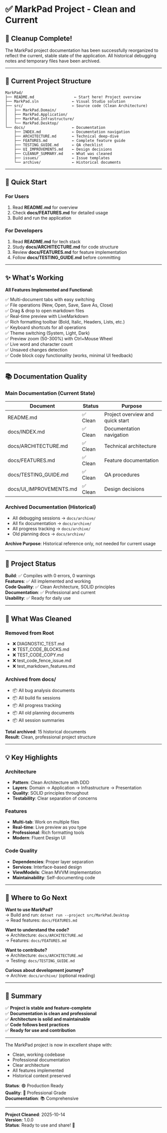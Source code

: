 # ✅ MarkPad Project - Clean and Current

## 🎉 Cleanup Complete!

The MarkPad project documentation has been successfully reorganized to reflect the current, stable state of the application. All historical debugging notes and temporary files have been archived.

---

## 📂 Current Project Structure

```
MarkPad/
├── README.md                  ← Start here! Project overview
├── MarkPad.sln               ← Visual Studio solution
├── src/                      ← Source code (Clean Architecture)
│   ├── MarkPad.Domain/
│   ├── MarkPad.Application/
│   ├── MarkPad.Infrastructure/
│   └── MarkPad.Desktop/
└── docs/                     ← Documentation
    ├── INDEX.md              ← Documentation navigation
    ├── ARCHITECTURE.md       ← Technical deep-dive
    ├── FEATURES.md           ← Complete feature guide
    ├── TESTING_GUIDE.md      ← QA checklist
    ├── UI_IMPROVEMENTS.md    ← Design decisions
    ├── CLEANUP_SUMMARY.md    ← What was cleaned
    ├── issues/               ← Issue templates
    └── archive/              ← Historical documents
```

---

## 🚀 Quick Start

### For Users
1. Read **README.md** for overview
2. Check **docs/FEATURES.md** for detailed usage
3. Build and run the application

### For Developers  
1. Read **README.md** for tech stack
2. Study **docs/ARCHITECTURE.md** for code structure
3. Review **docs/FEATURES.md** for feature implementation
4. Follow **docs/TESTING_GUIDE.md** before committing

---

## ✨ What's Working

**All Features Implemented and Functional:**

✅ Multi-document tabs with easy switching  
✅ File operations (New, Open, Save, Save As, Close)  
✅ Drag & drop to open markdown files  
✅ Real-time preview with LiveMarkdown  
✅ Rich formatting toolbar (Bold, Italic, Headers, Lists, etc.)  
✅ Keyboard shortcuts for all operations  
✅ Theme switching (System, Light, Dark)  
✅ Preview zoom (50-300%) with Ctrl+Mouse Wheel  
✅ Live word and character count  
✅ Unsaved changes detection  
✅ Code block copy functionality (works, minimal UI feedback)  

---

## 📚 Documentation Quality

### Main Documentation (Current State)
| Document | Status | Purpose |
|----------|--------|---------|
| README.md | ✅ Clean | Project overview and quick start |
| docs/INDEX.md | ✅ Clean | Documentation navigation |
| docs/ARCHITECTURE.md | ✅ Clean | Technical architecture |
| docs/FEATURES.md | ✅ Clean | Feature documentation |
| docs/TESTING_GUIDE.md | ✅ Clean | QA procedures |
| docs/UI_IMPROVEMENTS.md | ✅ Clean | Design decisions |

### Archived Documentation (Historical)
- All debugging sessions → `docs/archive/`
- All fix documentation → `docs/archive/`
- All progress tracking → `docs/archive/`
- Old planning docs → `docs/archive/`

**Archive Purpose**: Historical reference only, not needed for current usage

---

## 🎯 Project Status

**Build**: ✅ Compiles with 0 errors, 0 warnings  
**Features**: ✅ All implemented and working  
**Code Quality**: ✅ Clean Architecture, SOLID principles  
**Documentation**: ✅ Professional and current  
**Usability**: ✅ Ready for daily use  

---

## 🧹 What Was Cleaned

### Removed from Root
- ❌ DIAGNOSTIC_TEST.md
- ❌ TEST_CODE_BLOCKS.md
- ❌ TEST_CODE_COPY.md
- ❌ test_code_fence_issue.md
- ❌ test_markdown_features.md

### Archived from docs/
- 📦 All bug analysis documents
- 📦 All build fix sessions
- 📦 All progress tracking
- 📦 All old planning documents
- 📦 All session summaries

**Total archived**: 15 historical documents  
**Result**: Clean, professional project structure

---

## 💡 Key Highlights

### Architecture
- **Pattern**: Clean Architecture with DDD
- **Layers**: Domain → Application → Infrastructure → Presentation
- **Quality**: SOLID principles throughout
- **Testability**: Clear separation of concerns

### Features
- **Multi-tab**: Work on multiple files
- **Real-time**: Live preview as you type
- **Professional**: Rich formatting tools
- **Modern**: Fluent Design UI

### Code Quality
- **Dependencies**: Proper layer separation
- **Services**: Interface-based design
- **ViewModels**: Clean MVVM implementation
- **Maintainability**: Self-documenting code

---

## 📖 Where to Go Next

**Want to use MarkPad?**  
→ Build and run: `dotnet run --project src/MarkPad.Desktop`  
→ Read features: `docs/FEATURES.md`

**Want to understand the code?**  
→ Architecture: `docs/ARCHITECTURE.md`  
→ Features: `docs/FEATURES.md`

**Want to contribute?**  
→ Architecture: `docs/ARCHITECTURE.md`  
→ Testing: `docs/TESTING_GUIDE.md`

**Curious about development journey?**  
→ Archive: `docs/archive/` (optional reading)

---

## 🎊 Summary

✅ **Project is stable and feature-complete**  
✅ **Documentation is clean and professional**  
✅ **Architecture is solid and maintainable**  
✅ **Code follows best practices**  
✅ **Ready for use and contribution**

---

The MarkPad project is now in excellent shape with:
- Clean, working codebase
- Professional documentation
- Clear architecture
- All features implemented
- Historical context preserved

**Status**: 🟢 Production Ready  
**Quality**: 🌟 Professional Grade  
**Documentation**: 📚 Comprehensive  

---

**Project Cleaned**: 2025-10-14  
**Version**: 1.0.0  
**Status**: Ready to use and share! 🚀
